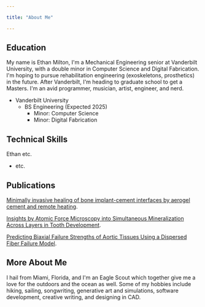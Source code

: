```yaml
---

title: "About Me"

---
```


## Education

My name is Ethan Milton, I'm a Mechanical Engineering senior at Vanderbilt University, with a double minor in Computer Science and Digital Fabrication. I'm hoping to pursue rehabilitation engineering (exoskeletons, prosthetics) in the future. After Vanderbilt, I'm heading to graduate school to get a Masters. I'm an avid programmer, musician, artist, engineer, and nerd. 

* Vanderbilt University
  * BS Engineering (Expected 2025)
    * Minor: Computer Science
    * Minor: Digital Fabrication
  

## Technical Skills

Ethan etc.

* etc.

## Publications 

[Minimally invasive healing of bone implant-cement interfaces by aerogel cement and remote heating](https://www.sciencedirect.com/science/article/pii/S2666998624006379).

[Insights by Atomic Force Microscopy into Simultaneous Mineralization Across Layers in Tooth Development](https://papers.ssrn.com/sol3/papers.cfm?abstract_id=4975892).

[Predicting Biaxial Failure Strengths of Aortic Tissues Using a Dispersed Fiber Failure Model](https://papers.ssrn.com/sol3/papers.cfm?abstract_id=4988347).

## More About Me
I hail from Miami, Florida, and I'm an Eagle Scout which together give me a love for the outdoors and the ocean as well. Some of my hobbies include hiking, sailing, songwriting, generative art and simulations, software development, creative writing, and designing in CAD.
